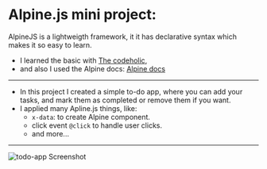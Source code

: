 # Alpine.js mini project:

AlpineJS is a lightweigth framework, it it has declarative syntax which makes it so easy to learn.
- I learned the basic with [The codeholic](https://www.youtube.com/watch?v=5ILDMMLgX0E), 
- and also I used the Alpine docs: [Alpine docs](https://alpinejs.dev/)
---
- In this project I created a simple to-do app, where you can add your tasks, and mark them as completed or remove them if you want.
- I applied many Apline.js things, like:
  - `x-data`: to create Alpine component.
  -  click event `@click` to handle user clicks.
  -  and more...
---  

![todo-app Screenshot](https://github.com/Bilalben23/todo_app_using_Alpine.js/assets/129977156/cd062575-25eb-4bc8-970c-7c3c5f52d9eb)

